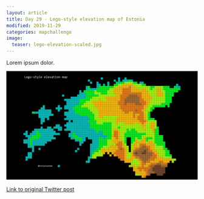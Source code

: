 ```yaml
---
layout: article
title: Day 29 - Lego-style elevation map of Estonia
modified: 2019-11-29
categories: mapchallenge
image:
  teaser: lego-elevation-scaled.jpg
---
```


Lorem ipsum dolor.

![image of day 29 post](../../images/lego-elevation-scaled.jpg)

[Link to original Twitter post](https://twitter.com/evelynuuemaa/status/29)
